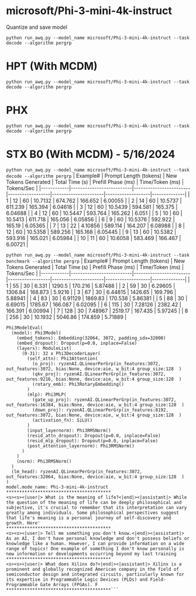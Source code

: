# microsoft/Phi-3-mini-4k-instruct

Quantize and save model

```python run_awq.py --model_name microsoft/Phi-3-mini-4k-instruct --task decode --algorithm pergrp```

# HPT (With MCDM)

```python run_awq.py --model_name microsoft/Phi-3-mini-4k-instruct --task decode --algorithm pergrp```

# PHX

```python run_awq.py --model_name microsoft/Phi-3-mini-4k-instruct --task decode --algorithm pergrp```

# STX B0 (With MCDM) - 5/16/2024

```python run_awq.py --model_name microsoft/Phi-3-mini-4k-instruct --task decode --algorithm pergrp```
|   Example# |   Prompt Length (tokens) |   New Tokens Generated |   Total Time (s) |   Prefill Phase (ms) |   Time/Token (ms) |   Tokens/Sec |
|------------|--------------------------|------------------------|------------------|----------------------|-------------------|--------------|
|          1 |                       12 |                     60 |         10.7132  |              674.762 |           166.652 |      6.00055 |
|          2 |                       14 |                     60 |         10.5737  |              611.239 |           165.394 |      6.04618 |
|          3 |                       12 |                     60 |         10.5439  |              594.581 |           165.375 |      6.04688 |
|          4 |                       12 |                     60 |         10.5447  |              593.764 |           165.262 |      6.051   |
|          5 |                       10 |                     60 |         10.5413  |              611.718 |           165.056 |      6.05856 |
|          6 |                        9 |                     60 |         10.5376  |              592.922 |           165.19  |      6.05365 |
|          7 |                       13 |                     22 |          4.10856 |              589.114 |           164.207 |      6.08988 |
|          8 |                       12 |                     60 |         10.5358  |              589.256 |           165.168 |      6.05445 |
|          9 |                       13 |                     60 |         10.5382  |              593.916 |           165.021 |      6.05984 |
|         10 |                       11 |                     60 |         10.6058  |              583.469 |           166.467 |      6.00721 |

```python run_awq.py --model_name microsoft/Phi-3-mini-4k-instruct --task benchmark --algorithm pergrp```
|   Example# |   Prompt Length (tokens) |   New Tokens Generated |   Total Time (s) |   Prefill Phase (ms) |   Time/Token (ms) |   Tokens/Sec |
|------------|--------------------------|------------------------|------------------|----------------------|-------------------|--------------|
|          1 |                       55 |                     30 |          6.331   |              1290.5  |           170.216 |      5.87488 |
|          2 |                       59 |                     30 |          6.29605 |              1306.84 |           168.873 |      5.9216  |
|          3 |                       67 |                     30 |          6.44815 |              1426.65 |           169.796 |      5.88941 |
|          4 |                       83 |                     30 |          6.91129 |              1869.83 |           170.538 |      5.86381 |
|          5 |                       88 |                     30 |          6.69015 |              1785.67 |           166.087 |      6.02095 |
|          6 |                      115 |                     30 |          7.28126 |              2382.42 |           166.391 |      6.00994 |
|          7 |                      128 |                     30 |          7.48967 |              2519.17 |           167.435 |      5.97245 |
|          8 |                      256 |                     30 |         10.1932  |              5046.86 |           174.859 |      5.71889 |


```
Phi3ModelEval(
  (model): Phi3Model(
    (embed_tokens): Embedding(32064, 3072, padding_idx=32000)
    (embed_dropout): Dropout(p=0.0, inplace=False)
    (layers): ModuleList(
      (0-31): 32 x Phi3DecoderLayer(
        (self_attn): Phi3Attention(
          (o_proj): ryzenAI.QLinearPerGrp(in_features:3072, out_features:3072, bias:None, device:aie, w_bit:4 group_size:128  )
          (qkv_proj): ryzenAI.QLinearPerGrp(in_features:3072, out_features:9216, bias:None, device:aie, w_bit:4 group_size:128  )
          (rotary_emb): Phi3RotaryEmbedding()
        )
        (mlp): Phi3MLP(
          (gate_up_proj): ryzenAI.QLinearPerGrp(in_features:3072, out_features:16384, bias:None, device:aie, w_bit:4 group_size:128  )
          (down_proj): ryzenAI.QLinearPerGrp(in_features:8192, out_features:3072, bias:None, device:aie, w_bit:4 group_size:128  )
          (activation_fn): SiLU()
        )
        (input_layernorm): Phi3RMSNorm()
        (resid_attn_dropout): Dropout(p=0.0, inplace=False)
        (resid_mlp_dropout): Dropout(p=0.0, inplace=False)
        (post_attention_layernorm): Phi3RMSNorm()
      )
    )
    (norm): Phi3RMSNorm()
  )
  (lm_head): ryzenAI.QLinearPerGrp(in_features:3072, out_features:32064, bias:None, device:aie, w_bit:4 group_size:128  )
)
model.mode_name: Phi-3-mini-4k-instruct
****************************************
<s><s><|user|> What is the meaning of life?<|end|><|assistant|> While the question of the meaning of life can be deeply philosophical and subjective, it's crucial to remember that its interpretation can vary greatly among individuals. Some philosophical perspectives suggest that life's meaning is a personal journey of self-discovery and growth. Here'
****************************************
<s><s><|user|> Tell me something you don't know.<|end|><|assistant|> As an AI, I don't have personal knowledge and don't possess beliefs or knowledge like a human. However, I can provide information on a wide range of topics! One example of something I don't know personally is new information or developments occurring beyond my last training
****************************************
<s><s><|user|> What does Xilinx do?<|end|><|assistant|> Xilinx is a prominent and globally recognized American company in the field of semiconductor design and integrated circuits, particularly known for its expertise in Programmable Logic Devices (PLDs) and Field-Programmable Gate Arrays (FPGAs). F
****************************************```
